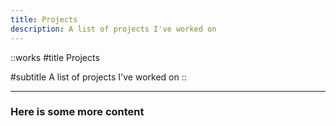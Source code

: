 ```yaml
---
title: Projects
description: A list of projects I've worked on
---
```


::works
#title
Projects

#subtitle
A list of projects I've worked on
::

---

### Here is some more content

